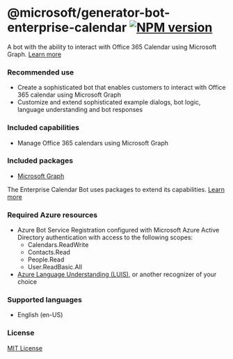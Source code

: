 # @microsoft/generator-bot-enterprise-calendar [![NPM version][npm-image]][npm-url]

A bot with the ability to interact with Office 365 Calendar using Microsoft Graph. [Learn more](https://aka.ms/EnterpriseCalendarBot)

### Recommended use

- Create a sophisticated bot that enables customers to interact with Office 365 calendar using Microsoft Graph
- Customize and extend sophisticated example dialogs, bot logic, language understanding and bot responses

### Included capabilities

- Manage Office 365 calendars using Microsoft Graph

### Included packages

- [Microsoft Graph](https://www.nuget.org/packages/Microsoft.Bot.Components.Graph/)

The Enterprise Calendar Bot uses packages to extend its capabilities. [Learn more](https://aka.ms/ComponentTemplateDocumentation)

### Required Azure resources

- Azure Bot Service Registration configured with Microsoft Azure Active Directory authentication with access to the following scopes:
    - Calendars.ReadWrite
    - Contacts.Read
    - People.Read
    - User.ReadBasic.All
- [Azure Language Understanding (LUIS)][luis], or another recognizer of your choice

### Supported languages

- English (en-US)

### License

[MIT License](https://github.com/microsoft/botframework-components/blob/main/LICENSE)

[luis]: https://docs.microsoft.com/en-us/azure/cognitive-services/luis/what-is-luis
[npm-image]: https://badge.fury.io/js/%40microsoft%2Fgenerator-bot-core-assistant.svg
[npm-url]: https://www.npmjs.com/package/@microsoft/generator-bot-core-assistant
